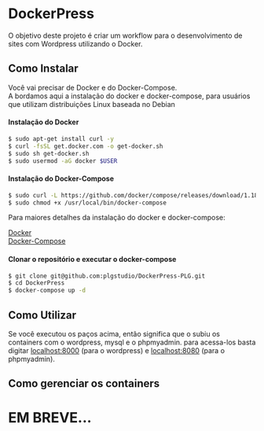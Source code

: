 # DockerPress

O objetivo deste projeto é criar um workflow para o desenvolvimento de sites com Wordpress utilizando o Docker.

## Como Instalar

Você vai precisar de Docker e do Docker-Compose.  
A bordamos aqui a instalação do docker e docker-compose, para usuários que utilizam distribuições Linux baseada no Debian

#### Instalação do Docker

```sh
$ sudo apt-get install curl -y  
$ curl -fsSL get.docker.com -o get-docker.sh  
$ sudo sh get-docker.sh  
$ sudo usermod -aG docker $USER
```

#### Instalação do Docker-Compose

```sh
$ sudo curl -L https://github.com/docker/compose/releases/download/1.18.0/docker-compose-`uname -s`-`uname -m` -o /usr/local/bin/docker-compose
$ sudo chmod +x /usr/local/bin/docker-compose
```
Para maiores detalhes da instalação do docker e docker-compose:
 
[Docker](https://docs.docker.com/engine/installation/linux/docker-ce/ubuntu/)  
[Docker-Compose](https://docs.docker.com/compose/install/#install-compose)

#### Clonar o repositório e executar o docker-compose

```sh
$ git clone git@github.com:plgstudio/DockerPress-PLG.git
$ cd DockerPress
$ docker-compose up -d
```

## Como Utilizar

Se você executou os paços acima, então significa que o subiu os containers com o wordpress, mysql e o phpmyadmin.
para acessa-los basta digitar [localhost:8000](http://localhost:8000) (para o wordpress) e [localhost:8080](http://localhost:8080) (para o phpmyadmin).

## Como gerenciar os containers  
# EM BREVE...
